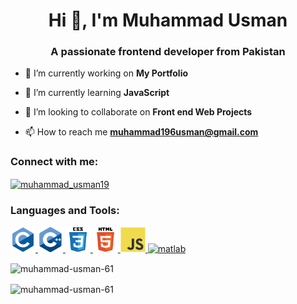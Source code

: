 <h1 align="center">Hi 👋, I'm Muhammad Usman</h1>
<h3 align="center">A passionate frontend developer from Pakistan</h3>

- 🔭 I’m currently working on **My Portfolio**

- 🌱 I’m currently learning **JavaScript**

- 👯 I’m looking to collaborate on **Front end Web Projects**

- 📫 How to reach me **muhammad196usman@gmail.com**

<h3 align="left">Connect with me:</h3>
<p align="left">
<a href="https://instagram.com/muhammad_usman19" target="blank"><img align="center" src="https://raw.githubusercontent.com/rahuldkjain/github-profile-readme-generator/master/src/images/icons/Social/instagram.svg" alt="muhammad_usman19" height="30" width="40" /></a>
</p>

<h3 align="left">Languages and Tools:</h3>
<p align="left"> <a href="https://www.cprogramming.com/" target="_blank" rel="noreferrer"> <img src="https://raw.githubusercontent.com/devicons/devicon/master/icons/c/c-original.svg" alt="c" width="40" height="40"/> </a> <a href="https://www.w3schools.com/cpp/" target="_blank" rel="noreferrer"> <img src="https://raw.githubusercontent.com/devicons/devicon/master/icons/cplusplus/cplusplus-original.svg" alt="cplusplus" width="40" height="40"/> </a> <a href="https://www.w3schools.com/css/" target="_blank" rel="noreferrer"> <img src="https://raw.githubusercontent.com/devicons/devicon/master/icons/css3/css3-original-wordmark.svg" alt="css3" width="40" height="40"/> </a> <a href="https://www.w3.org/html/" target="_blank" rel="noreferrer"> <img src="https://raw.githubusercontent.com/devicons/devicon/master/icons/html5/html5-original-wordmark.svg" alt="html5" width="40" height="40"/> </a> <a href="https://developer.mozilla.org/en-US/docs/Web/JavaScript" target="_blank" rel="noreferrer"> <img src="https://raw.githubusercontent.com/devicons/devicon/master/icons/javascript/javascript-original.svg" alt="javascript" width="40" height="40"/> </a> <a href="https://www.mathworks.com/" target="_blank" rel="noreferrer"> <img src="https://upload.wikimedia.org/wikipedia/commons/2/21/Matlab_Logo.png" alt="matlab" width="40" height="40"/> </a> </p>

<p><img  style="pointer-events: none;" align="center" src="https://github-readme-stats.vercel.app/api/top-langs?username=muhammad-usman-61&show_icons=true&locale=en&layout=compact" alt="muhammad-usman-61" /></p>

<p><img align="center" src="https://github-readme-streak-stats.herokuapp.com/?user=muhammad-usman-61&" alt="muhammad-usman-61" /></p>

